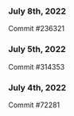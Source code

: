 ### July 8th, 2022

Commit #236321

### July 5th, 2022

Commit #314353


### July 4th, 2022

Commit #72281
